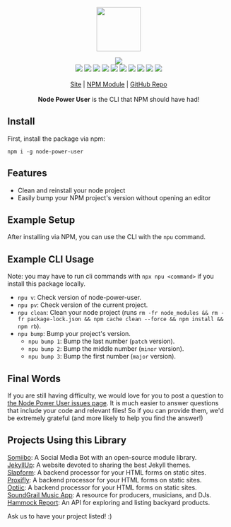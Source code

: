 <p align="center">
  <a href="https://cdn.itwcreativeworks.com/assets/itw-creative-works/images/logo/itw-creative-works-brandmark-black-x.svg">
    <img src="https://cdn.itwcreativeworks.com/assets/itw-creative-works/images/logo/itw-creative-works-brandmark-black-x.svg" width="100px">
  </a>
</p>

<p align="center">
  <img src="https://img.shields.io/github/package-json/v/itw-creative-works/node-power-user.svg">
  <br>
  <img src="https://img.shields.io/david/itw-creative-works/node-power-user.svg">
  <img src="https://img.shields.io/david/dev/itw-creative-works/node-power-user.svg">
  <img src="https://img.shields.io/bundlephobia/min/node-power-user.svg">
  <img src="https://img.shields.io/codeclimate/maintainability-percentage/itw-creative-works/node-power-user.svg">
  <img src="https://img.shields.io/npm/dm/node-power-user.svg">
  <img src="https://img.shields.io/node/v/node-power-user.svg">
  <img src="https://img.shields.io/website/https/itwcreativeworks.com.svg">
  <img src="https://img.shields.io/github/license/itw-creative-works/node-power-user.svg">
  <img src="https://img.shields.io/github/contributors/itw-creative-works/node-power-user.svg">
  <img src="https://img.shields.io/github/last-commit/itw-creative-works/node-power-user.svg">
  <br>
  <br>
  <a href="https://itwcreativeworks.com">Site</a> | <a href="https://www.npmjs.com/package/node-power-user">NPM Module</a> | <a href="https://github.com/itw-creative-works/node-power-user">GitHub Repo</a>
  <br>
  <br>
  <strong>Node Power User</strong> is the CLI that NPM should have had!
</p>

## Install
<!-- First, install the global command line utility with npm: -->
First, install the package via npm:
```shell
npm i -g node-power-user
```

## Features
* Clean and reinstall your node project
* Easily bump your NPM project's version without opening an editor

## Example Setup
After installing via NPM, you can use the CLI with the `npu` command.

## Example CLI Usage
Note: you may have to run cli commands with `npx npu <command>` if you install this package locally.
  * `npu v`: Check version of node-power-user.
  * `npu pv`: Check version of the current project.
  * `npu clean`: Clean your node project (runs `rm -fr node_modules && rm -fr package-lock.json && npm cache clean --force && npm install && npm rb`).
  * `npu bump`: Bump your project's version.
    * `npu bump 1`: Bump the last number (`patch` version).
    * `npu bump 2`: Bump the middle number (`minor` version).
    * `npu bump 3`: Bump the first number (`major` version).

## Final Words
If you are still having difficulty, we would love for you to post a question to [the Node Power User issues page](https://github.com/itw-creative-works/node-power-user/issues). It is much easier to answer questions that include your code and relevant files! So if you can provide them, we'd be extremely grateful (and more likely to help you find the answer!)

## Projects Using this Library
[Somiibo](https://somiibo.com/): A Social Media Bot with an open-source module library. <br>
[JekyllUp](https://jekyllup.com/): A website devoted to sharing the best Jekyll themes. <br>
[Slapform](https://slapform.com/): A backend processor for your HTML forms on static sites. <br>
[Proxifly](https://proxifly.com/): A backend processor for your HTML forms on static sites. <br>
[Optiic](https://optiic.com/): A backend processor for your HTML forms on static sites. <br>
[SoundGrail Music App](https://app.soundgrail.com/): A resource for producers, musicians, and DJs. <br>
[Hammock Report](https://hammockreport.com/): An API for exploring and listing backyard products. <br>

Ask us to have your project listed! :)
